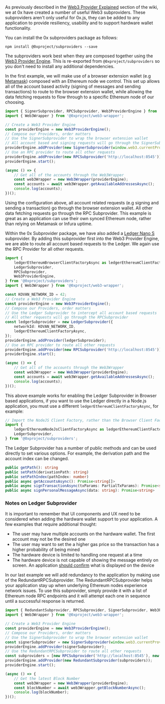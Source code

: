 As previously described in the [Web3 Provider Explained](#Web3-Provider-Explained) section of the wiki, we at 0x have created a number of useful Web3 subproviders. These subproviders aren't only useful for 0x.js, they can be added to any application to provide resiliency, usability and to support hardware wallet functionality.

You can install the 0x subproviders package as follows:

```
npm install @0xproject/subproviders --save
```

The subproviders work best when they are composed together using the [Web3 Provider Engine](https://github.com/MetaMask/provider-engine). This is re-exported from `@0xproject/subproviders` so you don't need to install any additional dependencies.

In the first example, we will make use of a browser extension wallet (e.g [Metamask](https://metamask.io/)) composed with an Ethereum node we control. This set up allows all of the account based activity (signing of messages and sending transactions) to route to the browser extension wallet, while allowing the data fetching requests to flow through to a specific Ethereum node of our choosing.

```typescript
import { SignerSubprovider, RPCSubprovider, Web3ProviderEngine } from '@0xproject/subproviders';
import { Web3Wrapper } from '@0xproject/web3-wrapper';

// Create a Web3 Provider Engine
const providerEngine = new Web3ProviderEngine();
// Compose our Providers, order matters
// Use the SignerSubprovider to wrap the browser extension wallet
// All account based and signing requests will go through the SignerSubprovider
providerEngine.addProvider(new SignerSubprovider(window.web3.currentProvider));
// Use an RPC provider to route all other requests
providerEngine.addProvider(new RPCSubprovider('http://localhost:8545'));
providerEngine.start();

(async () => {
    // Get all of the accounts through the Web3Wrapper
    const web3Wrapper = new Web3Wrapper(providerEngine);
    const accounts = await web3Wrapper.getAvailableAddressesAsync();
    console.log(accounts);
})();
```

Using the configuration above, all account related requests (e.g signing and sending a transaction) go through the browser extension wallet. All other data fetching requests go through the RPC Subprovider. This example is great as an application can use their own synced Ethereum node, rather than relying on Metamask or Infura uptime.

Within the 0x Subprovider package, we have also added a [Ledger Nano S](https://www.ledgerwallet.com/start/ledger-nano-s) subprovider. By adding this subprovider first into the Web3 Provider Engine, we are able to route all account based requests to the Ledger. We again use the RPC Provider for all other requests.

```typescript
import {
    ledgerEthereumBrowserClientFactoryAsync as ledgerEthereumClientFactoryAsync,
    LedgerSubprovider,
    RPCSubprovider,
    Web3ProviderEngine,
} from '@0xproject/subproviders';
import { Web3Wrapper } from '@0xproject/web3-wrapper';

const KOVAN_NETWORK_ID = 42;
// Create a Web3 Provider Engine
const providerEngine = new Web3ProviderEngine();
// Compose our Providers, order matters
// Use the Ledger Subprovider to intercept all account based requests
// All other requests will go through the RPCSubprovider
const ledgerSubprovider = new LedgerSubprovider({
    networkId: KOVAN_NETWORK_ID,
    ledgerEthereumClientFactoryAsync,
});
providerEngine.addProvider(ledgerSubprovider);
// Use an RPC provider to route all other requests
providerEngine.addProvider(new RPCSubprovider('http://localhost:8545'));
providerEngine.start();

(async () => {
    // Get all of the accounts through the Web3Wrapper
    const web3Wrapper = new Web3Wrapper(providerEngine);
    const accounts = await web3Wrapper.getAvailableAddressesAsync();
    console.log(accounts);
})();
```

This above example works for enabling the Ledger Subprovider in Browser based applications, if you want to use the Ledger directly in a Node.js application, you must use a different `ledgerEthereumClientFactoryAsync`, for example:

```typescript
// Import the NodeJS Client Factory, rather than the Browser Client Factory
import {
    ledgerEthereumNodeJsClientFactoryAsync as ledgerEthereumClientFactoryAsync,
    LedgerSubprovider,
} from '@0xproject/subproviders';
```

The Ledger Subprovider has a number of public methods and can be used directly to set various options. For example, the derivation path and the account index can be changed.

```typescript
public getPath(): string
public setPath(derivationPath: string)
public setPathIndex(pathIndex: number)
public async getAccountsAsync(): Promise<string[]>
public async signTransactionAsync(txParams: PartialTxParams): Promise<string>
public async signPersonalMessageAsync(data: string): Promise<string>
```

### Notes on Ledger Subprovider

It is important to remember that UI components and UX need to be considered when adding the hardware wallet support to your application. A few examples that require additional thought:

-   The user may have multiple accounts on the hardware wallet. The first account may not be the desired one
-   The user may want to set the a higher gas price so the transaction has a higher probability of being mined
-   The hardware device is limited to handling one request at a time
-   The hardware device is not capable of showing the message entirely on screen. An application [should confirm](https://github.com/ethfinex/0x-order-verify) what is displayed on the device

In our last example we will add redundancy to the application by making use of the RedundantRPCSubprovider. The RedundantRPCSubprovider helps your application stay up when underlying Ethereum nodes experience network issues. To use this subprovider, simply provide it with a list of Ethereum node RPC endpoints and it will attempt each one in sequence until a successful response is returned.

```typescript
import { RedundantSubprovider, RPCSubprovider, SignerSubprovider, Web3ProviderEngine } from '@0xproject/subproviders';
import { Web3Wrapper } from '@0xproject/web3-wrapper';

// Create a Web3 Provider Engine
const providerEngine = new Web3ProviderEngine();
// Compose our Providers, order matters
// Use the SignerSubprovider to wrap the browser extension wallet
const signerSubprovider = new SignerSubprovider(window.web3.currentProvider);
providerEngine.addProvider(signerSubprovider);
// Use the RedundantRPCSubprovider to route all other requests
const subproviders = [new RPCSubprovider('http://localhost:8545'), new RPCSubprovider('https://kovan.infura.io')];
providerEngine.addProvider(new RedundantSubprovider(subproviders));
providerEngine.start();

(async () => {
    // Get the latest Block Number
    const web3Wrapper = new Web3Wrapper(providerEngine);
    const blockNumber = await web3Wrapper.getBlockNumberAsync();
    console.log(blockNumber);
})();
```
